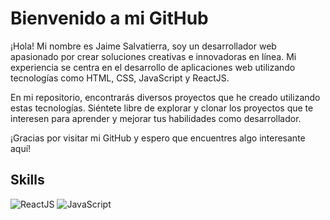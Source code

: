 # Bienvenido a mi GitHub

¡Hola! Mi nombre es Jaime Salvatierra, soy un desarrollador web apasionado por crear soluciones creativas e innovadoras en línea. Mi experiencia se centra en el desarrollo de aplicaciones web utilizando tecnologías como HTML, CSS, JavaScript y ReactJS.

En mi repositorio, encontrarás diversos proyectos que he creado utilizando estas tecnologías. Siéntete libre de explorar y clonar los proyectos que te interesen para aprender y mejorar tus habilidades como desarrollador.

¡Gracias por visitar mi GitHub y espero que encuentres algo interesante aquí!
## Skills
![ReactJS](https://img.shields.io/badge/-ReactJs-61DAFB?logo=react&logoColor=white&logoWidth=30)
![JavaScript](https://img.shields.io/badge/-JavaScript-F7DF1E?logo=javascript&logoColor=white&logoWidth=30)
<!--
**jaimesan1231/jaimesan1231** is a ✨ _special_ ✨ repository because its `README.md` (this file) appears on your GitHub profile.

Here are some ideas to get you started:

- 🔭 I’m currently working on ...
- 🌱 I’m currently learning ...
- 👯 I’m looking to collaborate on ...
- 🤔 I’m looking for help with ...
- 💬 Ask me about ...
- 📫 How to reach me: ...
- 😄 Pronouns: ...
- ⚡ Fun fact: ...
-->

<!--
**jaimesan1231/jaimesan1231** is a ✨ _special_ ✨ repository because its `README.md` (this file) appears on your GitHub profile.

Here are some ideas to get you started:

- 🔭 I’m currently working on ...
- 🌱 I’m currently learning ...
- 👯 I’m looking to collaborate on ...
- 🤔 I’m looking for help with ...
- 💬 Ask me about ...
- 📫 How to reach me: ...
- 😄 Pronouns: ...
- ⚡ Fun fact: ...
-->
